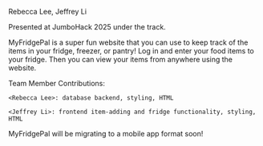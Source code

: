 Rebecca Lee, Jeffrey Li

Presented at JumboHack 2025 under the <SUSTAINABILITY> track.

MyFridgePal is a super fun website that you can use to keep track of the items
in your fridge, freezer, or pantry! Log in and enter your food items to your 
fridge. Then you can view your items from anywhere using the website.

Team Member Contributions:

    <Rebecca Lee>: database backend, styling, HTML
    
    <Jeffrey Li>: frontend item-adding and fridge functionality, styling, HTML

MyFridgePal will be migrating to a mobile app format soon!

